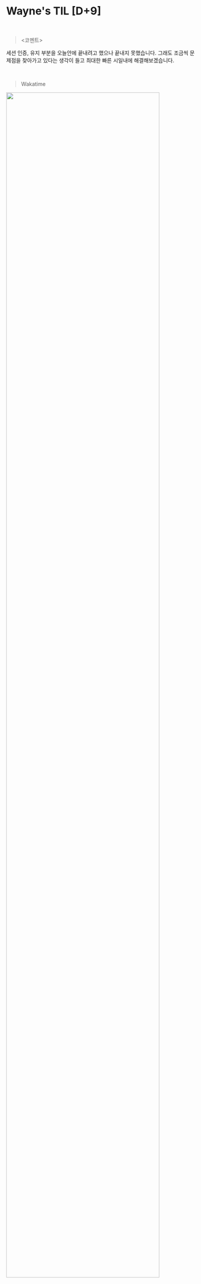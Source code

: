 Wayne's TIL [D+9]
===

<br>

><코멘트>

세션 인증, 유지 부분을 오늘안에 끝내려고 했으나 끝내지 못했습니다. 그래도 조금씩 문제점을 찾아가고 있다는 생각이 들고 최대한 빠른 시일내에 해결해보겠습니다.

<br>

>Wakatime

<img src="https://github.com/RyeinKim/TIL/assets/25819095/bfcc6a0b-4332-402c-8538-ae3fcf644328" width="90%">